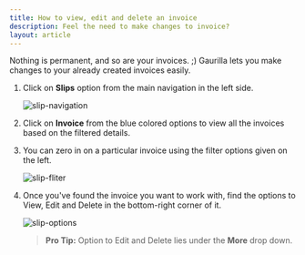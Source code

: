 ```yaml
---
title: How to view, edit and delete an invoice
description: Feel the need to make changes to invoice?
layout: article
---
```

Nothing is permanent, and so are your invoices. ;) Gaurilla lets you make changes to your already created invoices easily.

1. Click on **Slips** option from the main navigation in the left side.

	![slip-navigation]({{site.url}}/images/navigation/slips.png)

2. Click on **Invoice** from the blue colored options to view all the invoices based on the filtered details.

3. You can zero in on a particular invoice using the filter options given on the left.

	![slip-fliter]({{site.url}}/images/slips/filter.png)

4. Once you've found the invoice you want to work with, find the options to View, Edit and Delete in the bottom-right corner of it.

	![slip-options]({{site.url}}/images/slips/view-edit-delete.png)

	> **Pro Tip:** Option to Edit and Delete lies under the **More** drop down.